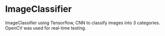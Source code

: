 # ImageClassifier
ImageClassifier using Tensorflow, CNN to classify images into 3 categories. OpenCV was used for real-time testing.
